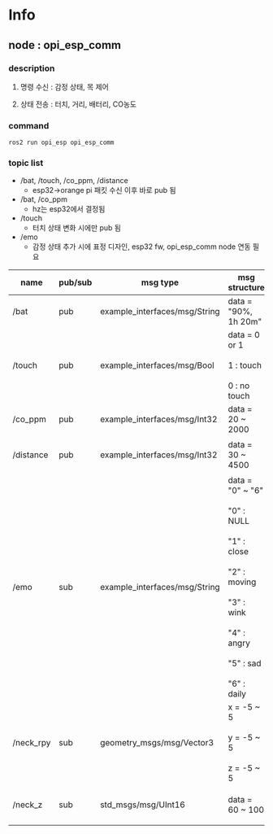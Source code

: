 # Info

## node : opi_esp_comm

### description

1. 명령 수신 : 감정 상태, 목 제어

2. 상태 전송 : 터치, 거리, 배터리, CO농도

### command
```
ros2 run opi_esp opi_esp_comm
```

### topic list

- /bat, /touch, /co_ppm, /distance
    - esp32->orange pi 패킷 수신 이후 바로 pub 됨
- /bat, /co_ppm
    - hz는 esp32에서 결정됨
- /touch
    - 터치 상태 변화 시에만 pub 됨
- /emo
    - 감정 상태 추가 시에 표정 디자인, esp32 fw, opi_esp_comm node 연동 필요

| name          | pub/sub | msg type                               | msg structure             | hz | description |
|---------------|---------|----------------------------------------|---------------------------|----|---|
| /bat          | pub     | example_interfaces/msg/String          | data = "90%, 1h 20m"      | 1 | 배터리 잔량, 남은 시간 |
| /touch        | pub     | example_interfaces/msg/Bool            | data = 0 or 1 <br></br> 1 : touch <br></br> 0 : no touch | event | 터치 상태 |
| /co_ppm       | pub     | example_interfaces/msg/Int32           | data = 20 ~ 2000 | 1 | CO 농도(ppm) |
| /distance     | pub     | example_interfaces/msg/Int32           | data = 30 ~ 4500 | 10 | 초음파 센서 측정 거리(mm) | 
| /emo          | sub     | example_interfaces/msg/String          | data = "0" ~ "6" <br></br> "0" : NULL <br></br> "1" : close <br></br> "2" : moving <br></br> "3" : wink <br></br> "4" : angry <br></br> "5" : sad <br></br> "6" : daily | 15 | 감정 상태 |
| /neck_rpy     | sub     | geometry_msgs/msg/Vector3              | x = -5 ~ 5 <br></br> y = -5 ~ 5 <br></br> z = -5 ~ 5 | 미정 | 목 플랫폼 r,p,y  회전 각도 |
| /neck_z       | sub     | std_msgs/msg/UInt16                    | data = 60 ~ 100 | 미정 | 목 플랫폼 z 위아래(직선) 움직임 |
